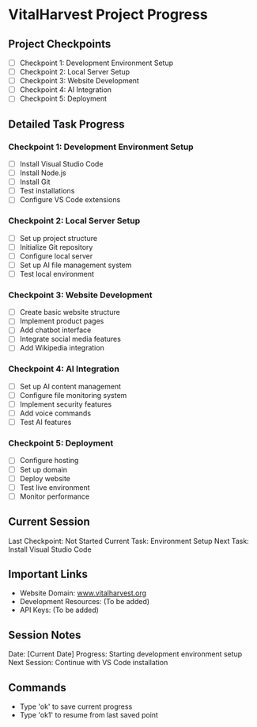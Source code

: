 # VitalHarvest Project Progress

## Project Checkpoints
- [ ] Checkpoint 1: Development Environment Setup
- [ ] Checkpoint 2: Local Server Setup
- [ ] Checkpoint 3: Website Development
- [ ] Checkpoint 4: AI Integration
- [ ] Checkpoint 5: Deployment

## Detailed Task Progress
### Checkpoint 1: Development Environment Setup
- [ ] Install Visual Studio Code
- [ ] Install Node.js
- [ ] Install Git
- [ ] Test installations
- [ ] Configure VS Code extensions

### Checkpoint 2: Local Server Setup
- [ ] Set up project structure
- [ ] Initialize Git repository
- [ ] Configure local server
- [ ] Set up AI file management system
- [ ] Test local environment

### Checkpoint 3: Website Development
- [ ] Create basic website structure
- [ ] Implement product pages
- [ ] Add chatbot interface
- [ ] Integrate social media features
- [ ] Add Wikipedia integration

### Checkpoint 4: AI Integration
- [ ] Set up AI content management
- [ ] Configure file monitoring system
- [ ] Implement security features
- [ ] Add voice commands
- [ ] Test AI features

### Checkpoint 5: Deployment
- [ ] Configure hosting
- [ ] Set up domain
- [ ] Deploy website
- [ ] Test live environment
- [ ] Monitor performance

## Current Session
Last Checkpoint: Not Started
Current Task: Environment Setup
Next Task: Install Visual Studio Code

## Important Links
- Website Domain: www.vitalharvest.org
- Development Resources: (To be added)
- API Keys: (To be added)

## Session Notes
Date: [Current Date]
Progress: Starting development environment setup
Next Session: Continue with VS Code installation

## Commands
- Type 'ok' to save current progress
- Type 'ok1' to resume from last saved point